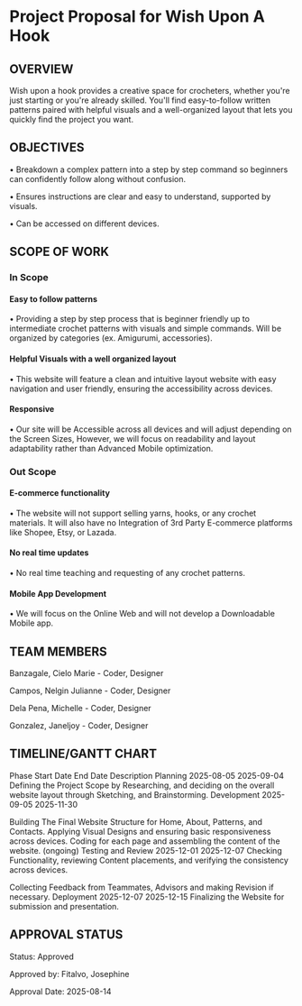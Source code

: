 # Project Proposal for Wish Upon A Hook

## OVERVIEW

Wish upon a hook provides a creative space for crocheters, whether you're just starting or you're already skilled. You'll find easy-to-follow written patterns paired with helpful visuals and a well-organized layout that lets you quickly find the project you want.

## OBJECTIVES

• Breakdown a complex pattern into a step by step command so beginners can confidently follow along without confusion.

• Ensures instructions are clear and easy to understand, supported by visuals.

• Can be accessed on different devices.


## SCOPE OF WORK

### In Scope 
#### Easy to follow patterns
• Providing a step by step process that is beginner friendly up to intermediate crochet patterns with visuals and simple commands. Will be organized by categories (ex. Amigurumi, accessories).

#### Helpful Visuals with a well organized layout
• This website will feature a clean and intuitive layout website with easy navigation and user friendly, ensuring the accessibility across devices. 
                    
#### Responsive
• Our site will be Accessible across all devices and will adjust depending on the Screen Sizes, However, we will focus on readability and layout adaptability rather than Advanced Mobile optimization.

### Out Scope 

#### E-commerce functionality
• The website will not support selling yarns, hooks, or any crochet materials. It will also have no Integration of 3rd Party E-commerce platforms like Shopee, Etsy, or Lazada.

#### No real time updates
• No real time teaching and requesting of any crochet patterns. 

#### Mobile App Development
• We will focus on the Online Web and will not develop a Downloadable Mobile app.


## TEAM MEMBERS
Banzagale, Cielo Marie  - Coder, Designer

Campos, Nelgin Julianne - Coder, Designer

Dela Pena, Michelle - Coder, Designer

Gonzalez, Janeljoy - Coder, Designer



## TIMELINE/GANTT CHART

Phase
Start Date
End Date
Description
Planning
2025-08-05
2025-09-04
Defining the Project Scope by Researching, and deciding on the overall website layout through Sketching, and Brainstorming.
Development
2025-09-05
2025-11-30


Building The Final Website Structure for Home, About, Patterns, and Contacts. Applying Visual Designs and ensuring basic responsiveness across devices. Coding for each page and assembling the content of the website. (ongoing)
Testing and Review
2025-12-01
2025-12-07
Checking Functionality, reviewing Content placements, and verifying the consistency across devices.

Collecting Feedback from Teammates, Advisors and making Revision if necessary.
Deployment
2025-12-07
2025-12-15
Finalizing the Website for submission and presentation.


 
## APPROVAL STATUS 
Status: Approved

Approved by: Fitalvo, Josephine

Approval Date: 2025-08-14




